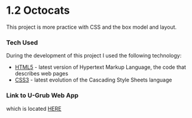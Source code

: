 # 1.2 Octocats

This project is more practice with CSS and the box model and layout.



### Tech Used

During the development of this project I used the following technology:


* [HTML5] - latest version of Hypertext Markup Language, the code that describes web pages
* [CSS3] - latest evolution of the Cascading Style Sheets language




### Link to U-Grub Web App
which is located [HERE]




   [HTML5]: <https://developer.mozilla.org/en-US/docs/Web/Guide/HTML/HTML5>
   [CSS3]: <https://developer.mozilla.org/en-US/docs/Web/CSS/CSS3>
   [HERE]: <https://frazierr2.github.io/1.2-octocats/>
